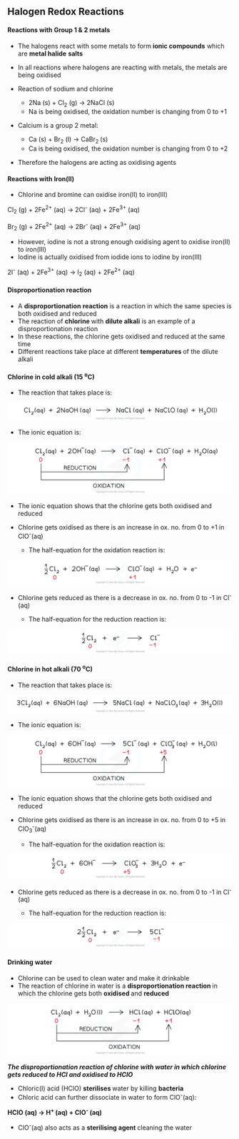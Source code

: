 Halogen Redox Reactions
-----------------------

#### Reactions with Group 1 & 2 metals

* The halogens react with some metals to form<b> ionic compounds</b> which are <b>metal halide</b> <b>salts</b>
* In all reactions where halogens are reacting with metals, the metals are being oxidised
* Reaction of sodium and chlorine

  + 2Na (s) + Cl<sub>2</sub> (g) → 2NaCl (s)
  + Na is being oxidised, the oxidation number is changing from 0 to +1
* Calcium is a group 2 metal:

  + Ca (s) + Br<sub>2</sub> (l) → CaBr<sub>2 </sub>(s)
  + Ca is being oxidised, the oxidation number is changing from 0 to +2
* Therefore the halogens are acting as oxidising agents

#### Reactions with Iron(II)

* Chlorine and bromine can oxidise iron(II) to iron(III)

Cl<sub>2</sub> (g) + 2Fe<sup>2+</sup> (aq) → 2Cl<sup>-</sup> (aq) + 2Fe<sup>3+</sup> (aq)

Br<sub>2</sub> (g) + 2Fe<sup>2+</sup> (aq) → 2Br<sup>-</sup> (aq) + 2Fe<sup>3+</sup> (aq)

* However, iodine is not a strong enough oxidising agent to oxidise iron(II) to iron(III)
* Iodine is actually oxidised from iodide ions to iodine by iron(III)

2I<sup>-</sup> (aq) + 2Fe<sup>3+</sup> (aq) → I<sub>2</sub> (aq) + 2Fe<sup>2+</sup> (aq)

#### Disproportionation reaction

* A <b>disproportionation</b> <b>reaction</b> is a reaction in which the same species is both oxidised and reduced
* The reaction of <b>chlorine </b>with <b>dilute alkali</b> is an example of a disproportionation reaction
* In these reactions, the chlorine gets oxidised and reduced at the same time
* Different reactions take place at different <b>temperatures </b>of the dilute alkali

#### Chlorine in cold alkali (15 <sup>o</sup>C)

* The reaction that takes place is:

![Group 17 - General Equation, downloadable AS & A Level Chemistry revision notes](2.3-Group-17-General-Equation.png)

* The ionic equation is:

![Group 17 - Ionic Equation, downloadable AS & A Level Chemistry revision notes](2.3-Group-17-Ionic-Equation.png)

* The ionic equation shows that the chlorine gets both oxidised and reduced
* Chlorine gets oxidised as there is an increase in ox. no. from 0 to +1 in ClO<sup>-</sup>(aq)

  + The half-equation for the oxidation reaction is:

![Group 17 - Oxidation Half-Equation, downloadable AS & A Level Chemistry revision notes](2.3-Group-17-Oxidation-Half-Equation.png)

* Chlorine gets reduced as there is a decrease in ox. no. from 0 to -1 in Cl<sup>-</sup>(aq)

  + The half-equation for the reduction reaction is:

![Group 17 - Reduction Half-Equation, downloadable AS & A Level Chemistry revision notes](2.3-Group-17-Reduction-Half-Equation.png)

#### Chlorine in hot alkali (70 <sup>o</sup>C)

* The reaction that takes place is:

![Group 17 - General Equation 2, downloadable AS & A Level Chemistry revision notes](2.3-Group-17-General-Equation-2.png)

* The ionic equation is:

![Group 17 - Ionic Equation 2_1, downloadable AS & A Level Chemistry revision notes](2.3-Group-17-Ionic-Equation-2_1.png)

* The ionic equation shows that the chlorine gets both oxidised and reduced
* Chlorine gets oxidised as there is an increase in ox. no. from 0 to +5 in ClO<sub>3</sub><sup>-</sup>(aq)

  + The half-equation for the oxidation reaction is:

![Group 17 - Oxidation Half-Equation 2, downloadable AS & A Level Chemistry revision notes](2.3-Group-17-Oxidation-Half-Equation-2.png)

* Chlorine gets reduced as there is a decrease in ox. no. from 0 to -1 in Cl<sup>-</sup>(aq)

  + The half-equation for the reduction reaction is:

![Group 17 - Reduction Half-Equation 2, downloadable AS & A Level Chemistry revision notes](2.3-Group-17-Reduction-Half-Equation-2.png)

#### Drinking water

* Chlorine can be used to clean water and make it drinkable
* The reaction of chlorine in water is a <b>disproportionation reaction </b>in which the chlorine gets both <b>oxidised </b>and <b>reduced</b>

![Group 17 - Chlorine and Water Reaction, downloadable AS & A Level Chemistry revision notes](2.3-Group-17-Chlorine-and-Water-Reaction.png)

*<b>The disproportionation reaction of chlorine with water in which chlorine gets reduced to HCl and oxidised to HClO</b>*

* Chloric(I) acid (HClO) <b>sterilises </b>water by killing <b>bacteria</b>
* Chloric acid can further dissociate in water to form ClO<sup>-</sup>(aq):

<b>HClO (aq) → H</b><sup><b>+ </b></sup><b>(aq) + ClO</b><sup><b>- </b></sup><b>(aq)</b>

* ClO<sup>-</sup>(aq) also acts as a <b>sterilising agent </b>cleaning the water